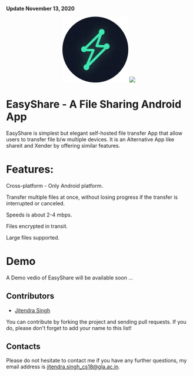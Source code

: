**Update November 13, 2020**

<p align="center">
  <img src="https://github.com/Nehaadnekar/File-Sharing-App-MINI-PROJECT/blob/master/Screenshots/easyshare_icon.jpg">
  <a href="https://blaze.unubo.app">
    <img src="https://github.com/blenderskool/blaze/blob/master/public/images/apple-touch-icon-152x152.png">
  </a>
 </p>

# EasyShare - A File Sharing Android App

EasyShare is simplest but elegant self-hosted file transfer App that allow users to transfer file b/w multiple devices. It is an Alternative App like shareit and Xender by offering similar features.

# Features:

 Cross-platform - Only Android platform.
 
 Transfer multiple files at once, without losing progress if the transfer is interrupted or canceled.

 Speeds is about 2-4 mbps.
 
 Files encrypted in transit.
 
 Large files supported.


# Demo 

A Demo vedio of EasyShare will be available soon ...

## Contributors

- [Jitendra Singh](https://github.com/jet0499)

You can contribute by forking the project and sending pull requests. If you do, please don't forget to add your name to this list!

## Contacts
Please do not hesitate to contact me if you have any further questions, my email address is <jitendra.singh_cs18@gla.ac.in>.
